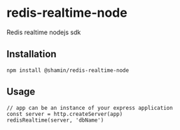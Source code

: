 # redis-realtime-node

Redis realtime nodejs sdk

## Installation
```
npm install @shamin/redis-realtime-node
```

## Usage
```
// app can be an instance of your express application    
const server = http.createServer(app)
redisRealtime(server, 'dbName')
```